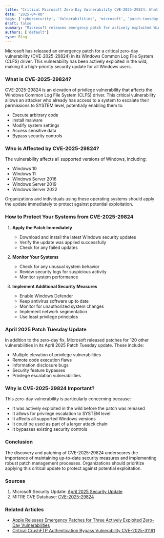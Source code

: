 ```yaml
---
title: "Critical Microsoft Zero-Day Vulnerability CVE-2025-29824: What You Need to Know"
date: "2025-04-08"
tags: ['cybersecurity', 'Vulnerabilities', 'microsoft', 'patch-tuesday', 'windows-security', 'zero-day']
draft: false
summary: "Microsoft releases emergency patch for actively exploited Windows CLFS driver zero-day vulnerability CVE-2025-29824. Learn how to protect your systems now."
authors: ['default']
type: Blog
---
```


Microsoft has released an emergency patch for a critical zero-day vulnerability (CVE-2025-29824) in its Windows Common Log File System (CLFS) driver. This vulnerability has been actively exploited in the wild, making it a high-priority security update for all Windows users.

### What is CVE-2025-29824?

CVE-2025-29824 is an elevation of privilege vulnerability that affects the Windows Common Log File System (CLFS) driver. This critical vulnerability allows an attacker who already has access to a system to escalate their permissions to SYSTEM level, potentially enabling them to:

- Execute arbitrary code
- Install malware
- Modify system settings
- Access sensitive data
- Bypass security controls

### Who is Affected by CVE-2025-29824?

The vulnerability affects all supported versions of Windows, including:

- Windows 10
- Windows 11
- Windows Server 2016
- Windows Server 2019
- Windows Server 2022

Organizations and individuals using these operating systems should apply the update immediately to protect against potential exploitation.

### How to Protect Your Systems from CVE-2025-29824

1. **Apply the Patch Immediately**
   - Download and install the latest Windows security updates
   - Verify the update was applied successfully
   - Check for any failed updates

2. **Monitor Your Systems**
   - Check for any unusual system behavior
   - Review security logs for suspicious activity
   - Monitor system performance

3. **Implement Additional Security Measures**
   - Enable Windows Defender
   - Keep antivirus software up to date
   - Monitor for unauthorized system changes
   - Implement network segmentation
   - Use least privilege principles

### April 2025 Patch Tuesday Update

In addition to the zero-day fix, Microsoft released patches for 120 other vulnerabilities in its April 2025 Patch Tuesday update. These include:

- Multiple elevation of privilege vulnerabilities
- Remote code execution flaws
- Information disclosure bugs
- Security feature bypasses
- Privilege escalation vulnerabilities

### Why is CVE-2025-29824 Important?

This zero-day vulnerability is particularly concerning because:

- It was actively exploited in the wild before the patch was released
- It allows for privilege escalation to SYSTEM level
- It affects all supported Windows versions
- It could be used as part of a larger attack chain
- It bypasses existing security controls

### Conclusion

The discovery and patching of CVE-2025-29824 underscores the importance of maintaining up-to-date security measures and implementing robust patch management processes. Organizations should prioritize applying this critical update to protect against potential exploitation.

### Sources

1. Microsoft Security Update: [April 2025 Security Update](https://msrc.microsoft.com/update-guide/vulnerability/CVE-2025-29824)
2. MITRE CVE Database: [CVE-2025-29824](https://cve.mitre.org/cgi-bin/cvename.cgi?name=CVE-2025-29824)

### Related Articles

- [Apple Releases Emergency Patches for Three Actively Exploited Zero-Day Vulnerabilities](/blog/2025-04-08-apple-zero-days)
- [Critical CrushFTP Authentication Bypass Vulnerability CVE-2025-31161](/blog/2025-04-13-crushftp-vulnerability)
